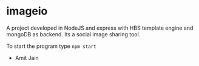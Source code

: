 # imageio
A project developed in NodeJS and express with HBS template engine and mongoDB as backend. Its a social image sharing tool.

To start the program type `npm start`

- Amit Jain